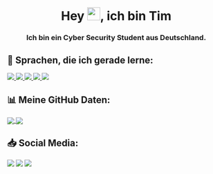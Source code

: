 <meta name="google-site-verification" content="yzmko-ZAgxiFo-33jOKccGS3-mPiZfXNccPId1P-gEo" />

<h1 align="center">Hey <img src="https://raw.githubusercontent.com/MartinHeinz/MartinHeinz/master/wave.gif" width="30px">, ich bin Tim</h1>
<h3 align="center">Ich bin ein Cyber Security Student aus Deutschland.</h3>

## 🔗 Sprachen, die ich gerade lerne:
<a href="https://www.java.com" target="_blank"> <img src="https://img.icons8.com/color/48/000000/java-coffee-cup-logo.png"> </a>
<a href="https://www.python.org" target="_blank"> <img src="https://img.icons8.com/color/48/000000/python.png"> </a>
<a href="https://dotnet.microsoft.com/en-us/languages/csharp" target="_blank"> <img src="https://img.icons8.com/color/48/000000/c-sharp-logo.png"> </a>
<a href="https://www.w3.org/html/" target="_blank"> <img src="https://img.icons8.com/color/48/000000/html-5.png"> </a> 
<a style="padding-right:8px;" href="https://www.mysql.com/" target="_blank"> <img src="https://img.icons8.com/fluent/50/000000/mysql-logo.png"> </a>

## 📊 Meine GitHub Daten:
<a href="https://github.com/anuraghazra/github-readme-stats">
  <img align="center" src="https://github-readme-stats.vercel.app/api?username=timkanbur&show_icons=true&theme=midnight-purple&count_private=true" />
</a>
<a href="https://github.com/anuraghazra/convoychat">
  <img align="center" src="https://github-readme-stats.vercel.app/api/top-langs/?username=timkanbur&show_icons=true&theme=midnight-purple&count_private=true" />
</a>

## 📥 Social Media:
<a href = "https://www.linkedin.com/in/tim-kanbur"><img src="https://img.icons8.com/fluent/48/000000/linkedin.png"/></a>
<a href = "https://www.instagram.com/tim_k4nbur/"><img src="https://img.icons8.com/fluent/48/000000/instagram-new.png"/></a>
<a href = "https://timkanbur.de/"><img src="https://img.icons8.com/fluency/48/000000/web.png"/></a>

